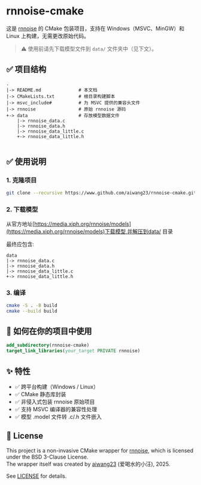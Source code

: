 # rnnoise-cmake

这是 [rnnoise](https://github.com/xiph/rnnoise) 的 CMake 包装项目，支持在 Windows（MSVC、MinGW）和 Linux 上构建，无需更改原始代码。

> ⚠️ 使用前请先下载模型文件到 `data/` 文件夹中（见下文）。

## ✅ 项目结构

 ```
 .
 |-> README.md              # 本文档
 |-> CMakeLists.txt         # 根目录构建脚本
 |-> msvc_include#          # 为 MSVC 提供的兼容头文件
 |-> rnnoise                # 原始 rnnoise 源码
 +-> data                   # 存放模型数据文件
     |-> rnnoise_data.c
     |-> rnnoise_data.h
     |-> rnnoise_data_little.c
     +-> rnnoise_data_little.h
     
 ```

## ✅ 使用说明

### 1. 克隆项目

```bash
git clone --recursive https://www.github.com/aiwang23/rnnoise-cmake.git
```

### 2. 下载模型

从官方地址[https://media.xiph.org/rnnoise/models](https://media.xiph.org/rnnoise/models)下载模型,并解压到data/ 目录

最终应包含:

```
data
|-> rnnoise_data.c
|-> rnnoise_data.h
|-> rnnoise_data_little.c
+-> rnnoise_data_little.h
```

### 3. 编译

```bash
cmake -S . -B build
cmake --build build
```

## 🔧 如何在你的项目中使用

```cmake
add_subdirectory(rnnoise-cmake)
target_link_libraries(your_target PRIVATE rnnoise)
```

## ✨ 特性

- ✅ 跨平台构建（Windows / Linux）
- ✅ CMake 静态库封装
- ✅ 非侵入式包装 rnnoise 原始项目
- ✅ 支持 MSVC 编译器的兼容性处理
- ✅ 模型 .model 文件转 .c/.h 文件嵌入

## 📃 License

This project is a non-invasive CMake wrapper for [rnnoise](https://github.com/xiph/rnnoise), which is licensed under the
BSD 3-Clause License.  
The wrapper itself was created by [aiwang23](https://github.com/aiwang23) (爱喝水的小汪), 2025.

See [LICENSE](./LICENSE) for details.

